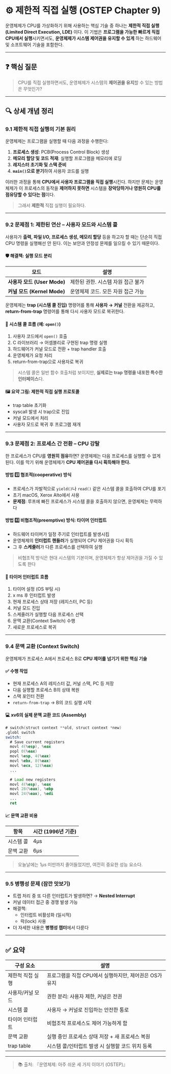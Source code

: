 # ⚙️ 제한적 직접 실행 (OSTEP Chapter 9)

운영체제가 CPU를 가상화하기 위해 사용하는 핵심 기술 중 하나는 **제한적 직접 실행(Limited Direct Execution, LDE)** 이다. 이 기법은 **프로그램을 가능한 빠르게 직접 CPU에서 실행**시키면서도, **운영체제가 시스템 제어권을 유지할 수 있게** 하는 하드웨어 및 소프트웨어 기술을 포함한다.

---

## ❓ 핵심 질문

> CPU를 직접 실행하면서도, 운영체제가 시스템의 **제어권을 유지**할 수 있는 방법은 무엇인가?

---

## 🔍 상세 개념 정리

### 9.1 제한적 직접 실행의 기본 원리

운영체제는 프로그램을 실행할 때 다음 과정을 수행한다:

1. **프로세스 생성**: PCB(Process Control Block) 생성
2. **메모리 할당 및 코드 적재**: 실행할 프로그램을 메모리에 로딩
3. **레지스터 초기화 및 스택 준비**
4. **`main()`으로 분기**하여 사용자 코드를 실행

이러한 과정을 통해 **CPU에서 사용자 프로그램을 직접 실행**시킨다. 하지만 문제는 운영체제가 이 프로세스의 동작을 **제어하지 못하면** 시스템을 **장악당하거나 영원히 CPU를 점유당할 수 있다는 점**이다.

> 그래서 **제한적** 직접 실행이 필요하다.

---

### 9.2 문제점 1: 제한된 연산 – 사용자 모드와 시스템 콜

사용자가 **출력, 파일 I/O, 프로세스 생성, 메모리 할당** 등을 하고자 할 때는 단순히 직접 CPU 명령을 실행해선 안 된다. 이는 보안과 안정성 문제를 일으킬 수 있기 때문이다.

#### 🛡️ 해결책: 실행 모드 분리

| 모드 | 설명 |
|------|------|
| **사용자 모드 (User Mode)** | 제한된 권한. 시스템 자원 접근 불가 |
| **커널 모드 (Kernel Mode)** | 운영체제 코드. 모든 자원 접근 가능 |

운영체제는 **trap (시스템 콜 진입)** 명령어를 통해 **사용자 → 커널** 전환을 제공하고, **return-from-trap** 명령어를 통해 다시 사용자 모드로 복귀한다.

#### 📌 시스템 콜 흐름 (예: `open()`)

1. 사용자 코드에서 `open()` 호출
2. C 라이브러리 → 어셈블리로 구현된 trap 명령 실행
3. 하드웨어가 커널 모드로 전환 + trap handler 호출
4. 운영체제가 요청 처리
5. return-from-trap으로 사용자로 복귀

> 시스템 콜은 일반 함수 호출처럼 보이지만, **실제로는 trap 명령을 내포한 특수한 인터페이스**다.

#### 🖼️ 요약 그림: 제한적 직접 실행 프로토콜

- trap table 초기화
- syscall 발생 시 trap으로 진입
- 커널 모드에서 처리
- 사용자 모드로 복귀 후 프로그램 재개

---

### 9.3 문제점 2: 프로세스 간 전환 – CPU 강탈

한 프로세스가 CPU를 **영원히 점유**하면? 운영체제는 다음 프로세스를 실행할 수 없게 된다. 이를 막기 위해 운영체제가 **CPU 제어권을 다시 획득해야 한다.**

#### 방법 1️⃣ 협조적(cooperative) 방식

- 프로세스가 자발적으로 `yield()`나 `read()` 같은 시스템 콜을 호출하여 CPU를 포기
- 초기 macOS, Xerox Alto에서 사용
- **문제점**: 루프에 빠진 프로세스가 시스템 콜을 호출하지 않으면, 운영체제는 무력하다

#### 방법 2️⃣ 비협조적(preemptive) 방식: **타이머 인터럽트**

- 하드웨어 타이머가 일정 주기로 인터럽트를 발생시킴
- 운영체제의 **인터럽트 핸들러**가 실행되어 CPU 제어권을 다시 획득
- 그 후 **스케줄러**가 다른 프로세스를 선택하여 실행

> 비협조적 방식은 현대 시스템의 기본이며, 운영체제가 항상 제어권을 가질 수 있도록 한다

#### 📌 타이머 인터럽트 흐름

1. 타이머 설정 (OS 부팅 시)
2. x ms 후 인터럽트 발생
3. 현재 프로세스 상태 저장 (레지스터, PC 등)
4. 커널 모드 진입
5. 스케줄러가 실행할 다음 프로세스 선택
6. 문맥 교환(Context Switch) 수행
7. 새로운 프로세스로 복귀

---

### 9.4 문맥 교환 (Context Switch)

운영체제가 프로세스 A에서 프로세스 B로 **CPU 제어를 넘기기 위한 핵심 기술**

#### ✅ 수행 작업

- 현재 프로세스 A의 레지스터 값, 커널 스택, PC 등 저장
- 다음 실행할 프로세스 B의 상태 복원
- 스택 포인터 전환
- `return-from-trap` → B의 코드 실행 시작

#### 💻 xv6의 실제 문맥 교환 코드 (Assembly)

```asm
# switch(struct context **old, struct context *new)
.globl switch
switch:
  # Save current registers
  movl 4(%esp), %eax
  popl 0(%eax)
  movl %esp, 4(%eax)
  movl %ebx, 8(%eax)
  movl %ecx, 12(%eax)
  ...

  # Load new registers
  movl 4(%esp), %eax
  movl 28(%eax), %ebp
  movl 24(%eax), %edi
  ...
  ret
```

#### 📈 문맥 교환 비용

| 항목 | 시간 (1996년 기준) |
|------|--------------------|
| 시스템 콜 | 4μs |
| 문맥 교환 | 6μs |

> 오늘날에는 1μs 미만까지 줄어들었지만, 여전히 중요한 성능 요소다.

---

### 9.5 병행성 문제 (잠깐 맛보기)

- 트랩 처리 중 또 다른 인터럽트가 발생하면? → **Nested Interrupt**
- 커널 데이터 접근 중 경쟁 발생 가능
- 해결책:
  - 인터럽트 비활성화 (일시적)
  - 락(lock) 사용
- 더 자세한 내용은 **병행성 챕터**에서 다룬다

---

## ✅ 요약

| 구성 요소 | 설명 |
|-----------|------|
| 제한적 직접 실행 | 프로그램을 직접 CPU에서 실행하지만, 제어권은 OS가 유지 |
| 사용자/커널 모드 | 권한 분리: 사용자 제한, 커널은 전권 |
| 시스템 콜 | 사용자 → 커널로 진입하는 안전한 통로 |
| 타이머 인터럽트 | 비협조적 프로세스도 제어 가능하게 함 |
| 문맥 교환 | 실행 중인 프로세스 상태 저장 + 새 프로세스 복원 |
| trap table | 시스템 콜/인터럽트 발생 시 실행할 코드 위치 등록 |

---

> 📚 출처: 『운영체제: 아주 쉬운 세 가지 이야기 (OSTEP)』

